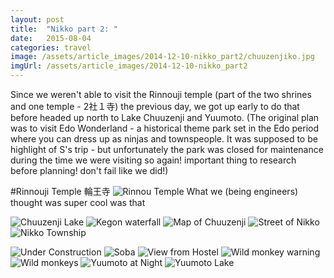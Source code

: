 ```yaml
---
layout: post
title:  "Nikko part 2: "
date:   2015-08-04
categories: travel
image: /assets/article_images/2014-12-10-nikko_part2/chuuzenjiko.jpg
imgUrl: /assets/article_images/2014-12-10-nikko_part2
---
```

Since we weren't able to visit the Rinnouji temple (part of the two shrines and one temple - 2社１寺) the previous day, we got up early to do that before headed up north to Lake Chuuzenji and Yuumoto. (The original plan was to visit Edo Wonderland - a historical theme park set in the Edo period where you can dress up as ninjas and townspeople. It was supposed to be highlight of S's trip - but unfortunately the park was closed for maintenance during the time we were visiting so again! important thing to research before planning! don't fail like we did!)

#Rinnouji Temple 輪王寺
![Rinnou Temple]({{page.imgUrl}}rinnouji.jpg)
What we (being engineers) thought was super cool was that

![Chuuzenji Lake]({{page.imgUrl}}chuuzenjiko.jpg)
![Kegon waterfall]({{page.imgUrl}}kegonNoTaki.jpg)
![Map of Chuuzenji]({{page.imgUrl}}mapOfChuuzenji.jpg)
![Street of Nikko]({{page.imgUrl}}nikkoStreet.jpg)
![Nikko Township]({{page.imgUrl}}nikkotown.jpg)

![Under Construction]({{page.imgUrl}}rinnojiUnderConstruction.jpg)
![Soba]({{page.imgUrl}}soba.jpg)
![View from Hostel]({{page.imgUrl}}viewFromBalcony.jpg)
![Wild monkey warning]({{page.imgUrl}}warningForMonkeys.jpg)
![Wild monkeys]({{page.imgUrl}}wildmonkey.jpg)
![Yuumoto at Night]({{page.imgUrl}}yuumotoAtNight.jpg)
![Yuumoto Lake]({{page.imgUrl}}yuumotoLake.jpg)
